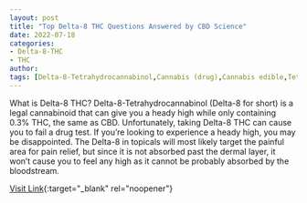 ```yaml
---
layout: post
title: "Top Delta-8 THC Questions Answered by CBD Science"
date: 2022-07-18
categories:
- Delta-8-THC
- THC
author: 
tags: [Delta-8-Tetrahydrocannabinol,Cannabis (drug),Cannabis edible,Tetrahydrocannabinol,Electronic cigarette,Cannabidiol,Drugs,Health,Psychoactive drugs,Clinical medicine,Cannabis,Individual psychoactive drugs,Drugs acting on the nervous system,Pharmacology,Cannabaceae,Medical specialties,Medical treatments,Medicine]
---
```



What is Delta-8 THC? Delta-8-Tetrahydrocannabinol (Delta-8 for short) is a legal cannabinoid that can give you a heady high while only containing 0.3% THC, the same as CBD. Unfortunately, taking Delta-8 THC can cause you to fail a drug test. If you’re looking to experience a heady high, you may be disappointed. The Delta-8 in topicals will most likely target the painful area for pain relief, but since it is not absorbed past the dermal layer, it won’t cause you to feel any high as it cannot be probably absorbed by the bloodstream.

[Visit Link](https://cbdscience.com/delta-8-thc-guide/){:target="_blank" rel="noopener"}


